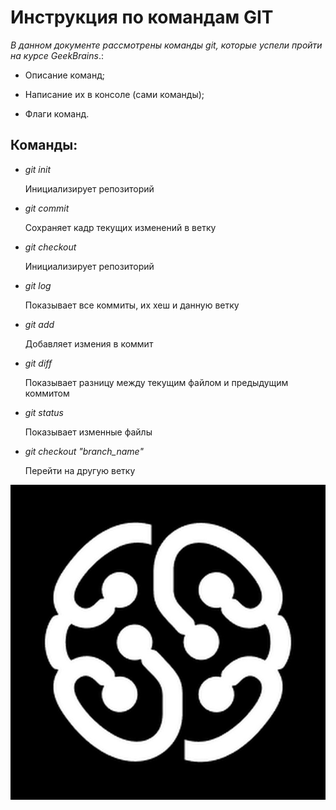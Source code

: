 # Инструкция по командам GIT
*В данном документе рассмотрены команды git, которые успели пройти на курсе GeekBrains*.:

* Описание команд;

* Написание их в консоле (сами команды);

* Флаги команд.

## Команды:

* *git init*

    Инициализирует репозиторий 


* *git commit*

    Сохраняет кадр текущих изменений в ветку


* *git checkout*

    Инициализирует репозиторий 

* *git log*

    Показывает все коммиты, их хеш и данную ветку

* *git add*

    Добавляет измения в коммит

* *git diff*

    Показывает разницу между текущим файлом и предыдущим коммитом

* *git status*

    Показывает изменные файлы

* *git checkout "branch_name"*

    Перейти на другую ветку
    
![Текст с описанием картинки](/images/geek_image.jpg)

